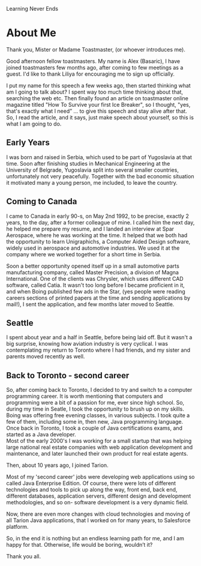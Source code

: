 Learning Never Ends

# About Me

Thank you, Mister or Madame Toastmaster, (or whoever introduces me).

Good afternoon fellow toastmasters. My name is Alex (Basaric), I have joined toastmasters few months ago, after coming to few meetings as a guest. I'd like to thank Liliya for encouraging me to sign up officially. 

I put my name for this speech a few weeks ago, then started thinking what am I going to talk about? I spent way too much time thinking about that, searching the web etc. Then finally found an article on toastmaster online magazine titled "How To Survive your first Ice Breaker", so I thought, "yes, that's exactly what I need” ... to give this speech and stay alive after that. So, I read the article, and it says, just make speech about yourself, so this is what I am going to do. 


## Early Years
I was born and raised in Serbia, which used to be part of Yugoslavia at that time. Soon after finishing studies in Mechanical Engineering at the University of Belgrade, Yugoslavia split into several smaller countries, unfortunately not very peacefully. Together with the bad economic situation it motivated many a young person, me included, to leave the country.

## Coming to Canada
I came to Canada in early 90-s, on May 2nd 1992, to be precise, exactly 2 years, to the day, after a former colleague of mine. I called him the next day, he helped me prepare my resume, and I landed an interview at Spar Aerospace, where he was working at the time. It helped that we both had the opportunity to learn Unigraphichs, a Computer Aided Design software, widely used in aerospace and automotive industries. We used it at the company where we worked together for a short time in Serbia.

Soon a better opportunity opened itself up in a small automotive parts manufacturing company, called Master Precision, a division of Magna International. One of the clients was Chrysler, which uses different CAD software, called Catia. It wasn't too long before I became proficient in it, and when Boing published few ads in the Star, (yes people were reading careers sections of printed papers at the time and sending applications by mail!), I sent the application, and few months later moved to Seattle. 

## Seattle
I spent about year and a half in Seattle, before being laid off. But it wasn't a big surprise, knowing how aviation industry is very cyclical. I was contemplating my return to Toronto where I had friends, and my sister and parents moved recently as well.

## Back to Toronto - second career
So, after coming back to Toronto, I decided to try and switch to a computer programming career. It is worth mentioning that computers and programming were a bit of a passion for me, ever since high school. So, during my time in Seatle, I took the opportunity to brush up on my skills. Boing was offering free evening classes, in various subjects. I took quite a few of them, including some in, then new, Java programming language.
Once back in Toronto, I took a couple of Java certifications exams, and started as a Java developer.  
Most of the early 2000's I was working for a small startup that was helping large national real estate companies with web application development and maintenance, and later launched their own product for real estate agents.

Then, about 10 years ago, I joined Tarion. 

Most of my 'second career' jobs were developing web applications using so called Java Enterprise Edition. Of course, there were lots of different technologies and tools to pick up along the way, front end, back end, different databases, application servers, different design and development methodologies, and so on- software development is a very dynamic field.

Now, there are even more changes with cloud technologies and moving of all Tarion Java applications, that I worked on for many years, to Salesforce platform. 

So, in the end it is nothing but an endless learning path for me, and I am happy for that. Otherwise, life would be boring, wouldn’t it?

Thank you all.





